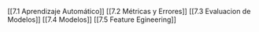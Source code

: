 [[7.1 Aprendizaje Automático]]
[[7.2 Métricas y Errores]]
[[7.3 Evaluacion de Modelos]]
[[7.4 Modelos]]
[[7.5 Feature Egineering]]
